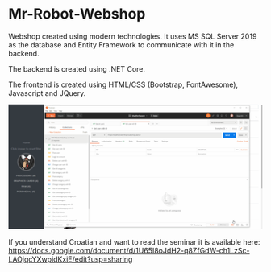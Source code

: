 # Mr-Robot-Webshop

Webshop created using modern technologies. 
It uses MS SQL Server 2019 as the database and Entity Framework to communicate with it in the backend.

The backend is created using .NET Core.

The frontend is created using HTML/CSS (Bootstrap, FontAwesome), Javascript and JQuery. 

![](webshopdemo.gif)

If you understand Croatian and want to read the seminar it is available here:
https://docs.google.com/document/d/1U65I8oJdH2-q8ZfGdW-ch1LzSc-LAOjqcYXwpidKxiE/edit?usp=sharing
